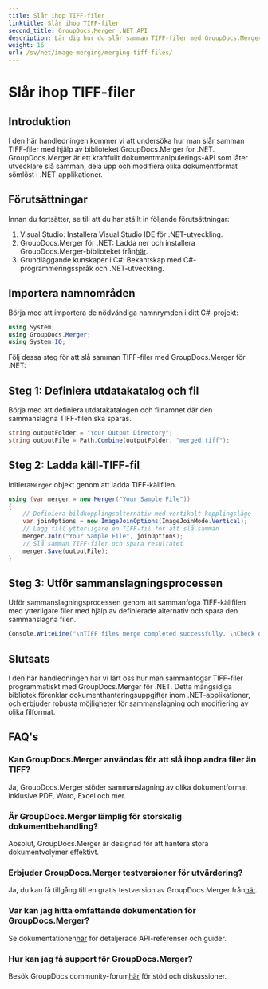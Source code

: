 ```yaml
---
title: Slår ihop TIFF-filer
linktitle: Slår ihop TIFF-filer
second_title: GroupDocs.Merger .NET API
description: Lär dig hur du slår samman TIFF-filer med GroupDocs.Merger för .NET. Slå samman, dela och ändra dokument sömlöst i dina .NET-applikationer.
weight: 16
url: /sv/net/image-merging/merging-tiff-files/
---
```


# Slår ihop TIFF-filer

## Introduktion
I den här handledningen kommer vi att undersöka hur man slår samman TIFF-filer med hjälp av biblioteket GroupDocs.Merger for .NET. GroupDocs.Merger är ett kraftfullt dokumentmanipulerings-API som låter utvecklare slå samman, dela upp och modifiera olika dokumentformat sömlöst i .NET-applikationer.
## Förutsättningar
Innan du fortsätter, se till att du har ställt in följande förutsättningar:
1. Visual Studio: Installera Visual Studio IDE för .NET-utveckling.
2. GroupDocs.Merger för .NET: Ladda ner och installera GroupDocs.Merger-biblioteket från[här](https://releases.groupdocs.com/merger/net/).
3. Grundläggande kunskaper i C#: Bekantskap med C#-programmeringsspråk och .NET-utveckling.

## Importera namnområden
Börja med att importera de nödvändiga namnrymden i ditt C#-projekt:
```csharp
using System; 
using GroupDocs.Merger;
using System.IO;
```

Följ dessa steg för att slå samman TIFF-filer med GroupDocs.Merger för .NET:
## Steg 1: Definiera utdatakatalog och fil
Börja med att definiera utdatakatalogen och filnamnet där den sammanslagna TIFF-filen ska sparas.
```csharp
string outputFolder = "Your Output Directory";
string outputFile = Path.Combine(outputFolder, "merged.tiff");
```
## Steg 2: Ladda käll-TIFF-fil
 Initiera`Merger` objekt genom att ladda TIFF-källfilen.
```csharp
using (var merger = new Merger("Your Sample File"))
{
    // Definiera bildkopplingsalternativ med vertikalt kopplingsläge
    var joinOptions = new ImageJoinOptions(ImageJoinMode.Vertical);
    // Lägg till ytterligare en TIFF-fil för att slå samman
    merger.Join("Your Sample File", joinOptions);
    // Slå samman TIFF-filer och spara resultatet
    merger.Save(outputFile);
}
```
## Steg 3: Utför sammanslagningsprocessen
Utför sammanslagningsprocessen genom att sammanfoga TIFF-källfilen med ytterligare filer med hjälp av definierade alternativ och spara den sammanslagna filen.
```csharp
Console.WriteLine("\nTIFF files merge completed successfully. \nCheck output in {0}", outputFolder);
```

## Slutsats
I den här handledningen har vi lärt oss hur man sammanfogar TIFF-filer programmatiskt med GroupDocs.Merger för .NET. Detta mångsidiga bibliotek förenklar dokumenthanteringsuppgifter inom .NET-applikationer, och erbjuder robusta möjligheter för sammanslagning och modifiering av olika filformat.

## FAQ's
### Kan GroupDocs.Merger användas för att slå ihop andra filer än TIFF?
Ja, GroupDocs.Merger stöder sammanslagning av olika dokumentformat inklusive PDF, Word, Excel och mer.
### Är GroupDocs.Merger lämplig för storskalig dokumentbehandling?
Absolut, GroupDocs.Merger är designad för att hantera stora dokumentvolymer effektivt.
### Erbjuder GroupDocs.Merger testversioner för utvärdering?
 Ja, du kan få tillgång till en gratis testversion av GroupDocs.Merger från[här](https://releases.groupdocs.com/).
### Var kan jag hitta omfattande dokumentation för GroupDocs.Merger?
 Se dokumentationen[här](https://tutorials.groupdocs.com/merger/net/) för detaljerade API-referenser och guider.
### Hur kan jag få support för GroupDocs.Merger?
 Besök GroupDocs community-forum[här](https://forum.groupdocs.com/c/merger/32) för stöd och diskussioner.